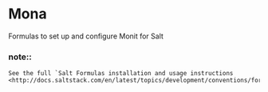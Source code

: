 Mona
===

Formulas to set up and configure Monit for Salt

### note::

    See the full `Salt Formulas installation and usage instructions
    <http://docs.saltstack.com/en/latest/topics/development/conventions/formulas.html>`_.